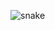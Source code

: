 ![snake](https://user-images.githubusercontent.com/72157067/117468640-23fb5480-af6a-11eb-95f7-f2524e658179.png)
